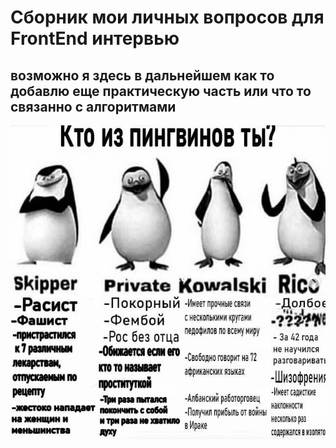 # Сборник мои личных вопросов для FrontEnd интервью

## возможно я здесь в дальнейшем как то добавлю еще практическую часть или что то связанно с алгоритмами

![пингуин](./images/pingvin.jpg)
